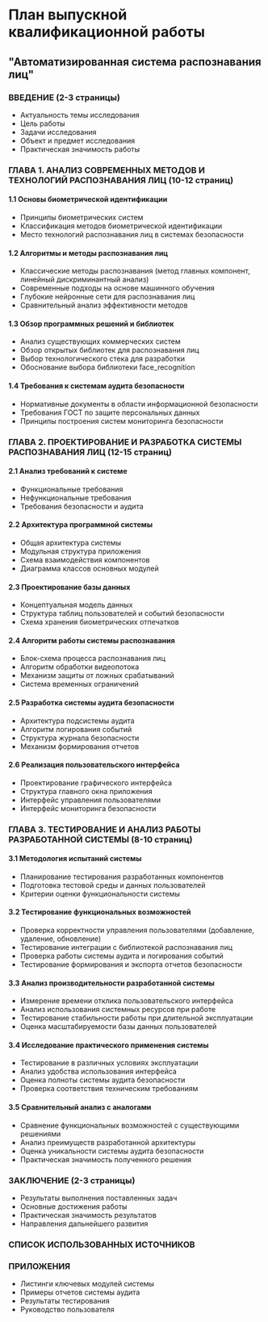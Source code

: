 # План выпускной квалификационной работы
## "Автоматизированная система распознавания лиц"

### ВВЕДЕНИЕ (2-3 страницы)
- Актуальность темы исследования
- Цель работы
- Задачи исследования
- Объект и предмет исследования  
- Практическая значимость работы

### ГЛАВА 1. АНАЛИЗ СОВРЕМЕННЫХ МЕТОДОВ И ТЕХНОЛОГИЙ РАСПОЗНАВАНИЯ ЛИЦ (10-12 страниц)

#### 1.1 Основы биометрической идентификации
- Принципы биометрических систем
- Классификация методов биометрической идентификации
- Место технологий распознавания лиц в системах безопасности

#### 1.2 Алгоритмы и методы распознавания лиц
- Классические методы распознавания (метод главных компонент, линейный дискриминантный анализ)
- Современные подходы на основе машинного обучения
- Глубокие нейронные сети для распознавания лиц
- Сравнительный анализ эффективности методов

#### 1.3 Обзор программных решений и библиотек
- Анализ существующих коммерческих систем
- Обзор открытых библиотек для распознавания лиц
- Выбор технологического стека для разработки
- Обоснование выбора библиотеки face_recognition

#### 1.4 Требования к системам аудита безопасности
- Нормативные документы в области информационной безопасности
- Требования ГОСТ по защите персональных данных
- Принципы построения систем мониторинга безопасности

### ГЛАВА 2. ПРОЕКТИРОВАНИЕ И РАЗРАБОТКА СИСТЕМЫ РАСПОЗНАВАНИЯ ЛИЦ (12-15 страниц)

#### 2.1 Анализ требований к системе
- Функциональные требования
- Нефункциональные требования
- Требования безопасности и аудита

#### 2.2 Архитектура программной системы
- Общая архитектура системы
- Модульная структура приложения
- Схема взаимодействия компонентов
- Диаграмма классов основных модулей

#### 2.3 Проектирование базы данных
- Концептуальная модель данных
- Структура таблиц пользователей и событий безопасности
- Схема хранения биометрических отпечатков

#### 2.4 Алгоритм работы системы распознавания
- Блок-схема процесса распознавания лиц
- Алгоритм обработки видеопотока
- Механизм защиты от ложных срабатываний
- Система временных ограничений

#### 2.5 Разработка системы аудита безопасности
- Архитектура подсистемы аудита
- Алгоритм логирования событий
- Структура журнала безопасности
- Механизм формирования отчетов

#### 2.6 Реализация пользовательского интерфейса
- Проектирование графического интерфейса
- Структура главного окна приложения
- Интерфейс управления пользователями
- Интерфейс мониторинга безопасности

### ГЛАВА 3. ТЕСТИРОВАНИЕ И АНАЛИЗ РАБОТЫ РАЗРАБОТАННОЙ СИСТЕМЫ (8-10 страниц)

#### 3.1 Методология испытаний системы
- Планирование тестирования разработанных компонентов
- Подготовка тестовой среды и данных пользователей
- Критерии оценки функциональности системы

#### 3.2 Тестирование функциональных возможностей
- Проверка корректности управления пользователями (добавление, удаление, обновление)
- Тестирование интеграции с библиотекой распознавания лиц
- Проверка работы системы аудита и логирования событий
- Тестирование формирования и экспорта отчетов безопасности

#### 3.3 Анализ производительности разработанной системы
- Измерение времени отклика пользовательского интерфейса
- Анализ использования системных ресурсов при работе
- Тестирование стабильности работы при длительной эксплуатации
- Оценка масштабируемости базы данных пользователей

#### 3.4 Исследование практического применения системы
- Тестирование в различных условиях эксплуатации
- Анализ удобства использования интерфейса
- Оценка полноты системы аудита безопасности
- Проверка соответствия техническим требованиям

#### 3.5 Сравнительный анализ с аналогами
- Сравнение функциональных возможностей с существующими решениями
- Анализ преимуществ разработанной архитектуры
- Оценка уникальности системы аудита безопасности
- Практическая значимость полученного решения

### ЗАКЛЮЧЕНИЕ (2-3 страницы)
- Результаты выполнения поставленных задач
- Основные достижения работы
- Практическая значимость результатов
- Направления дальнейшего развития

### СПИСОК ИСПОЛЬЗОВАННЫХ ИСТОЧНИКОВ

### ПРИЛОЖЕНИЯ
- Листинги ключевых модулей системы
- Примеры отчетов системы аудита
- Результаты тестирования
- Руководство пользователя